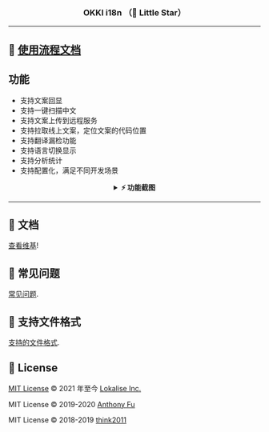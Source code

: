 <h3 align='center'>OKKI i18n （🌟 Little Star）</h3>

-----

 ## 📖 [使用流程文档](https://xmkm.yuque.com/armee3/iu926w/num5bm4srpngva96?singleDoc#)


## 功能
- 支持文案回显
- 支持一键扫描中文
- 支持文案上传到远程服务
- 支持拉取线上文案，定位文案的代码位置
- 支持翻译漏检功能
- 支持语言切换显示
- 支持分析统计
- 支持配置化，满足不同开发场景



<details>
<summary align='center'><b>⚡️ 功能截图</b></summary>

<h3 align='center'>内联文案</h3>

![](https://github.com/songpengyuan/i18n-ally/blob/feat/okki-i18n/0.1.0/screenshots/okki/Inline_prompt.gif?raw=true)

<h3 align='center'>登录</h3>

![](https://github.com/songpengyuan/i18n-ally/blob/feat/okki-i18n/0.1.0/screenshots/okki/login.gif?raw=true)
<h3 align='center'>快捷操作</h3>

![](https://github.com/songpengyuan/i18n-ally/blob/feat/okki-i18n/0.1.0/screenshots/okki/menu.jpg?raw=true)


<h3 align='center'>漏翻检测</h3>

![](https://github.com/songpengyuan/i18n-ally/blob/feat/okki-i18n/0.1.0/screenshots/okki/check.gif?raw=true)



<h3 align='center'>翻译当前文件</h3>

![](https://github.com/songpengyuan/i18n-ally/blob/feat/okki-i18n/0.1.0/screenshots/okki/translate_files.gif?raw=true)


<h3 align='center'><a href='https://ezreal.dev.xiaoman.cn/#/i18n'>Ezreal-Devtools
管理后台</a></h3>

![](https://github.com/songpengyuan/i18n-ally/blob/feat/okki-i18n/0.1.0/screenshots/okki/ez.jpg?raw=true)


<h3 align='center'>从代码中提取文案</h3>

![](https://github.com/songpengyuan/i18n-ally/blob/feat/okki-i18n/0.1.0/screenshots/extract.png?raw=true)

<h3 align='center'>缺失文案报告</h3>

![](https://github.com/songpengyuan/i18n-ally/blob/feat/okki-i18n/0.1.0/screenshots/problems.png?raw=true)


<h3 align="center"> 其他功能 </h3>

- 支持多目录工作区
- 支持远程开发 (Remote Development)
- 支持大多数流行框架
- 插件自身多语言支持 [翻译列表](https://www.github.com/lokalise/i18n-ally#-multilingual-support)

</details>

-----

## 📖 文档

[查看维基](https://www.github.com/lokalise/i18n-ally/wiki)!


## 💭 常见问题

[常见问题](https://www.github.com/lokalise/i18n-ally/wiki/FAQ).


## 📜 支持文件格式

[支持的文件格式](https://www.github.com/lokalise/i18n-ally/wiki/Supported-Locale-Formats).



## 📄 License

[MIT License](https://www.github.com/lokalise/i18n-ally/blob/master/LICENSE) © 2021 年至今 [Lokalise Inc.](https://github.com/lokalise)

MIT License © 2019-2020 [Anthony Fu](https://github.com/antfu)

MIT License © 2018-2019 [think2011](https://github.com/think2011)
